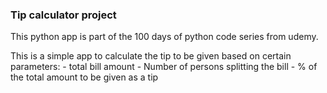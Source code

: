 ### Tip calculator project

This python app is part of the 100 days of python code series from udemy.

This is a simple app to calculate the tip to be given based on certain parameters:
	- total bill amount
	- Number of persons splitting the bill
	- % of the total amount to be given as a tip

